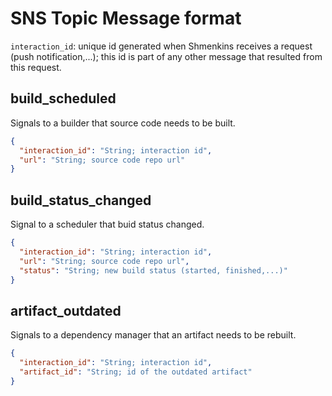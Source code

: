 # SNS Topic Message format
`interaction_id`: unique id generated when Shmenkins receives a request (push notification,...); this id is part of any other message that resulted from this request.
## build_scheduled
Signals to a builder that source code needs to be built.
```json
{
  "interaction_id": "String; interaction id",
  "url": "String; source code repo url"
}
```
## build_status_changed
Signal to a scheduler that buid status changed.
```json
{
  "interaction_id": "String; interaction id",
  "url": "String; source code repo url",
  "status": "String; new build status (started, finished,...)"
}
```
## artifact_outdated
Signals to a dependency manager that an artifact needs to be rebuilt.
```json
{
  "interaction_id": "String; interaction id",
  "artifact_id": "String; id of the outdated artifact"
}
